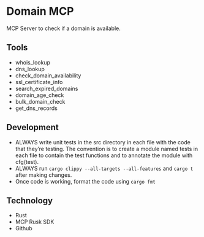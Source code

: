 # Domain MCP

MCP Server to check if a domain is available.

## Tools

- whois_lookup
- dns_lookup
- check_domain_availability
- ssl_certificate_info
- search_expired_domains
- domain_age_check
- bulk_domain_check
- get_dns_records

## Development
- ALWAYS write unit tests in the src directory in each file with the code that they’re testing. The convention is to create a module named tests in each file to contain the test functions and to annotate the module with cfg(test).
- ALWAYS run `cargo clippy --all-targets --all-features` and `cargo t` after making changes.
- Once code is working, format the code using `cargo fmt`

## Technology

- Rust
- MCP Rusk SDK
- Github
